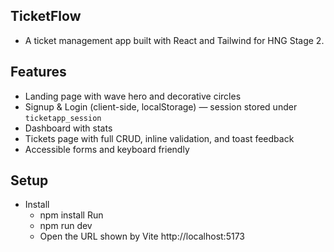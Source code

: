 ## TicketFlow

- A ticket management app built with React and Tailwind for HNG Stage 2.

## Features
- Landing page with wave hero and decorative circles
- Signup & Login (client-side, localStorage) — session stored under `ticketapp_session`
- Dashboard with stats
- Tickets page with full CRUD, inline validation, and toast feedback
- Accessible forms and keyboard friendly

## Setup
- Install
  - npm install
 Run
  - npm run dev
  - Open the URL shown by Vite  http://localhost:5173